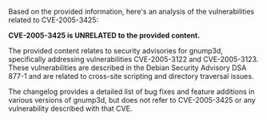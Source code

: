 Based on the provided information, here's an analysis of the vulnerabilities related to CVE-2005-3425:

**CVE-2005-3425 is UNRELATED to the provided content.**

The provided content relates to security advisories for gnump3d, specifically addressing vulnerabilities CVE-2005-3122 and CVE-2005-3123. These vulnerabilities are described in the Debian Security Advisory DSA 877-1 and are related to cross-site scripting and directory traversal issues. 

The changelog provides a detailed list of bug fixes and feature additions in various versions of gnump3d, but does not refer to CVE-2005-3425 or any vulnerability described with that CVE.